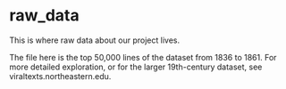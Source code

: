 # raw_data
This is where raw data about our project lives.

The file here is the top 50,000 lines of the dataset from 1836 to 1861. For more detailed exploration,
or for the larger 19th-century dataset, see viraltexts.northeastern.edu.

